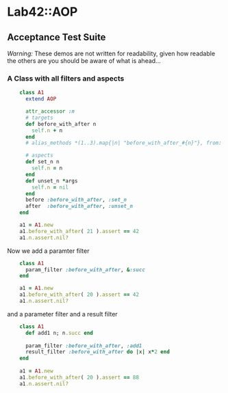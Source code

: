 # Lab42::AOP

## Acceptance Test Suite

_Warning:_ These demos are not written for readability, given how readable the others are
you should be aware of what is ahead...

### A Class with all filters and aspects

```ruby
    class A1
      extend AOP

      attr_accessor :n
      # targets
      def before_with_after n
        self.n + n
      end 
      # alias_methods *(1..3).map{|n| "before_with_after_#{n}"}, from: :before_with_after

      # aspects
      def set_n n
        self.n = n
      end
      def unset_n *args
        self.n = nil
      end
      before :before_with_after, :set_n
      after  :before_with_after, :unset_n
    end

    a1 = A1.new
    a1.before_with_after( 21 ).assert == 42
    a1.n.assert.nil?
```

Now we add a paramter filter

```ruby
    class A1
      param_filter :before_with_after, &:succ
    end

    a1 = A1.new
    a1.before_with_after( 20 ).assert == 42
    a1.n.assert.nil?

```

and a parameter filter and a result filter

```ruby
    class A1
      def add1 n; n.succ end
      
      param_filter :before_with_after, :add1
      result_filter :before_with_after do |x| x*2 end
    end
    
    a1 = A1.new
    a1.before_with_after( 20 ).assert == 88
    a1.n.assert.nil?
```



